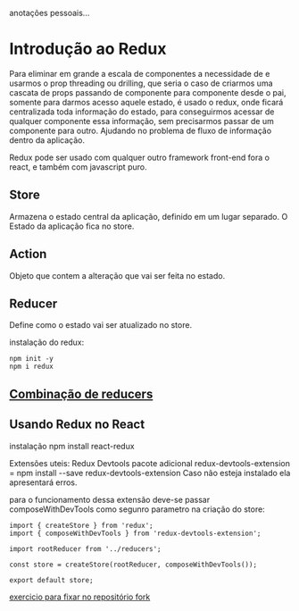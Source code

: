 anotações pessoais...

# Introdução ao Redux

Para eliminar em grande a escala de componentes a necessidade de e usarmos o prop threading ou drilling, que seria o caso de criarmos uma cascata de props passando de componente para componente desde o pai, somente para darmos acesso aquele estado, é usado o redux, onde ficará centralizada toda informação do estado, para conseguirmos acessar de qualquer componente essa informação, sem precisarmos passar de um componente para outro. Ajudando no problema de fluxo de informação dentro da aplicação.

Redux pode ser usado com qualquer outro framework front-end fora o react, e também com javascript puro.

## Store

Armazena o estado central da aplicação, definido em um lugar separado.
O Estado da aplicação fica no store.

## Action
Objeto que contem a alteração que vai ser feita no estado.

## Reducer
Define como o estado vai ser atualizado no store.

instalação do redux:
```
npm init -y
npm i redux
```

## [Combinação de reducers](https://redux.js.org/api/combinereducers/)

## Usando Redux no React

instalação npm install react-redux

Extensões uteis:
Redux Devtools
pacote adicional redux-devtools-extension = npm install --save redux-devtools-extension
Caso não esteja instalado ela apresentará erros.

para o funcionamento dessa extensão deve-se passar composeWithDevTools como segunro parametro na criação do store:

```
import { createStore } from 'redux';
import { composeWithDevTools } from 'redux-devtools-extension';

import rootReducer from '../reducers';

const store = createStore(rootReducer, composeWithDevTools());

export default store;
```

[exercicio para fixar no repositório fork](https://github.com/davidrogger/exercises-redux-step-by-step)


